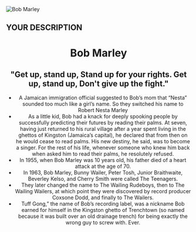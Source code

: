 <!DOCTYPE html>
<html>
<head>
<link rel="stylesheet" href="https://maxcdn.bootstrapcdn.com/bootstrap/4.3.1/css/bootstrap.min.css">
<title> Bob Marley Legend </title> 
</head>
<body>
 <div id="img-div">
 <img id="image" src="https://www.patronaat.nl/download/?id=1164390&maxWidth=737&width=737&zc=1" alt="Bob Marley" </img>
    <h2 id="img-caption"> 
    YOUR DESCRIPTION</h2>
     </div>
<header>
<h1> Bob Marley </h1>
<h2> "Get up, stand up, Stand up for your rights. Get up, stand up, Don't give up the fight." </h2>
<!-- </header> -->
<main>
<ul>
<li>A Jamaican immigration official suggested to Bob’s mom that “Nesta” sounded too much like a girl’s name. So they switched his name to Robert Nesta Marley</li>

<li>As a little kid, Bob had a knack for deeply spooking people by successfully predicting their futures by reading their palms. At seven, having just returned to his rural village after a year spent living in the ghettos of Kingston (Jamaica’s capital), he declared that from then on he would cease to read palms. His new destiny, he said, was to become a singer. For the rest of his life, whenever someone who knew him back when asked him to read their palms, he resolutely refused.</li>

<li>In 1955, when Bob Marley was 10 years old, his father died of a heart attack at the age of 70.</li>

<li>In 1963, Bob Marley, Bunny Wailer, Peter Tosh, Junior Braithwaite, Beverley Kelso, and Cherry Smith were called The Teenagers.</li>

<li>They later changed the name to The Wailing Rudeboys, then to The Wailing Wailers, at which point they were discovered by record producer Coxsone Dodd, and finally to The Wailers.</li>

<li>Tuff Gong,” the name of Bob’s recording label, was a nickname Bob earned for himself in the Kingston ghetto of Trenchtown (so named because it was built over an old drainage trench) for being exactly the wrong guy to screw with. Ever.</li>

</ul>

</div>


</main>

<footer></footer>

 </body>

</html>




